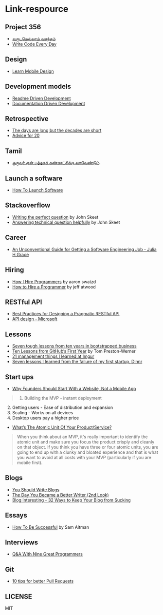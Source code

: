 # Link-respource

## Project 356
* [வருடமெல்லாம் வசந்தம்](https://nchokkan.wordpress.com/2016/08/29/365prjct/)
* [Write Code Every Day](https://johnresig.com/blog/write-code-every-day/)

## Design
* [Learn Mobile Design](https://learnmobile.design/)

## Development models

* [Readme Driven Development](http://tom.preston-werner.com/2010/08/23/readme-driven-development.html)
* [Documentation Driven Development](https://blog.izs.me/2017/06/documentation-driven-development)

## Retrospective

* [The days are long but the decades are short](https://blog.samaltman.com/the-days-are-long-but-the-decades-are-short)
* [Advice for 20](https://patrickcollison.com/advice)

## Tamil

* [ஒருவர் ஏன் புத்தகக் கண்காட்சிக்கு வரவேண்டும்](https://jeyamohan.in/117289#.XGeW4aThWNJ)


## Launch a software

* [How To Launch Software](http://www.aaronsw.com/weblog/howtolaunch)

## Stackoverflow

* [Writing the perfect question](https://codeblog.jonskeet.uk/2010/08/29/writing-the-perfect-question/) by John Skeet
* [Answering technical question helpfully](https://codeblog.jonskeet.uk/2009/02/17/answering-technical-questions-helpfully/) by John Skeet


## Career

* [An Unconventional Guide for Getting a Software Engineering Job - Julia H Grace](http://www.juliahgrace.com/blog/2015/4/9/an-unconventional-guide-for-getting-a-software-engineering-job)

## Hiring

* [How I Hire Programmers](http://www.aaronsw.com/weblog/hiring) by aaron swatzd
* [How to Hire a Programmer](https://blog.codinghorror.com/how-to-hire-a-programmer/) by jeff atwood


## RESTful API
* [Best Practices for Designing a Pragmatic RESTful API](https://www.vinaysahni.com/best-practices-for-a-pragmatic-restful-api#requirements)
* [API design - Microsoft](https://docs.microsoft.com/en-us/azure/architecture/best-practices/api-design)

## Lessons
* [Seven tough lessons from ten years in bootstrapped business](https://likewise.am/2018/12/01/seven-tough-lessons-from-ten-years-in-bootstrapped-business/)
* [Ten Lessons from GitHub’s First Year](http://tom.preston-werner.com/2011/03/29/ten-lessons-from-githubs-first-year.html) by Tom Preston-Werner
* [21 management things I learned at Imgur](https://medium.com/@gerstenzang/21-management-things-i-learned-at-imgur-7abb72bdf8bf)
* [Seven lessons I learned from the failure of my first startup, Dinnr](https://medium.com/indian-thoughts/seven-lessons-i-learned-from-the-failure-of-my-first-startup-dinnr-c166d1cfb8b8)


## Start ups
* [Why Founders Should Start With a Website, Not a Mobile App](https://www.atrium.co/blog/founders-should-build-website-not-mobile-app/)
> 1. Building the MVP - instant deployment 
2. Getting users - Ease of distribution and expansion 
3. Scaling - Works on all devices 
4. Desktop users pay a higher price

* [What’s The Atomic Unit Of Your Product/Service?](https://avc.com/2012/08/feature-friday-whats-the-atomic-unit-of-your-productservice/)

> When you think about an MVP, it's really important to identify the atomic unit and make sure you focus the product crisply and cleanly on that object. If you think you have three or four atomic units, you are going to end up with a clunky and bloated experience and that is what you want to avoid at all costs with your MVP (particularly if you are mobile first).


## Blogs
* [You Should Write Blogs](https://sites.google.com/site/steveyegge2/you-should-write-blogs)
* [The Day You Became a Better Writer (2nd Look)](https://blog.dilbert.com/2015/08/22/the-day-you-became-a-better-writer-2nd-look/)
* [Blog Interesting - 32 Ways to Keep Your Blog from Sucking](https://www.hanselman.com/blog/BlogInteresting32WaysToKeepYourBlogFromSucking.aspx)

## Essays
* [How To Be Successful](http://blog.samaltman.com/how-to-be-successful) by Sam Altman

## Interviews

* [Q&A With Nine Great Programmers](http://www.dodgycoder.net/2012/09/q-with-nine-great-programmers.html)

## Git

* [10 tips for better Pull Requests](http://blog.ploeh.dk/2015/01/15/10-tips-for-better-pull-requests/)

## LICENSE

  MIT
